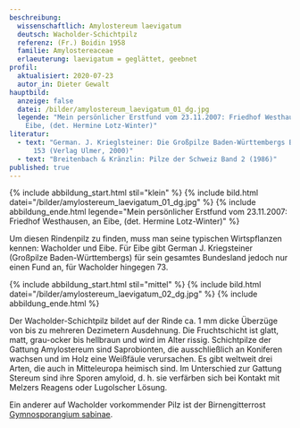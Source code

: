 ```yaml
---
beschreibung:
  wissenschaftlich: Amylostereum laevigatum
  deutsch: Wacholder-Schichtpilz
  referenz: (Fr.) Boidin 1958
  familie: Amylostereaceae
  erlaeuterung: laevigatum = geglättet, geebnet
profil:
  aktualisiert: 2020-07-23
  autor_in: Dieter Gewalt
hauptbild:
  anzeige: false
  datei: /bilder/amylostereum_laevigatum_01_dg.jpg
  legende: "Mein persönlicher Erstfund vom 23.11.2007: Friedhof Westhausen, an
    Eibe, (det. Hermine Lotz-Winter)"
literatur:
  - text: "German. J. Krieglsteiner: Die Großpilze Baden-Württembergs Bd. 1, Seite
      153 (Verlag Ulmer, 2000)"
  - text: "Breitenbach & Kränzlin: Pilze der Schweiz Band 2 (1986)"
published: true
---
```

{% include abbildung_start.html stil="klein" %}
{% include bild.html datei="/bilder/amylostereum_laevigatum_01_dg.jpg" %}
{% include abbildung_ende.html legende="Mein persönlicher Erstfund vom 23.11.2007: Friedhof Westhausen, an Eibe, (det. Hermine Lotz-Winter)" %}

Um diesen Rindenpilz zu finden, muss man seine typischen Wirtspflanzen kennen: Wacholder und Eibe. Für Eibe gibt German J. Kriegsteiner (Großpilze Baden-Württembergs) für sein gesamtes Bundesland jedoch nur einen Fund an, für Wacholder hingegen 73.

{% include abbildung_start.html stil="mittel" %}
{% include bild.html datei="/bilder/amylostereum_laevigatum_02_dg.jpg" %}
{% include abbildung_ende.html %}

Der Wacholder-Schichtpilz bildet auf der Rinde ca. 1 mm dicke Überzüge von bis zu mehreren Dezimetern Ausdehnung. Die Fruchtschicht ist glatt, matt, grau-ocker bis hellbraun und wird im Alter rissig.
Schichtpilze der Gattung Amylostereum sind Saprobionten, die ausschließlich an Koniferen wachsen und im Holz eine Weißfäule verursachen. Es gibt weltweit drei Arten, die auch in Mitteleuropa heimisch sind. Im Unterschied zur Gattung Stereum sind ihre Sporen amyloid, d. h. sie verfärben sich bei Kontakt mit Melzers Reagens oder Lugolscher Lösung.

Ein anderer auf Wacholder vorkommender Pilz ist der Birnengitterrost [Gymnosporangium sabinae](/pilze/gymnosporangium-sabinae-birnengitterrost).